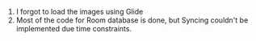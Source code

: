 1. I forgot to load the images using Glide
2. Most of the code for Room database is done, but Syncing couldn't be implemented due time constraints.
